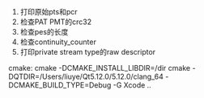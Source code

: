 1. 打印原始pts和pcr
2. 检查PAT PMT的crc32
3. 检查pes的长度
4. 检查continuity_counter
5. 打印private stream type的raw descriptor


cmake:
cmake -DCMAKE_INSTALL_LIBDIR=/dir
cmake -DQTDIR=/Users/liuye/Qt5.12.0/5.12.0/clang_64 -DCMAKE_BUILD_TYPE=Debug  -G Xcode ..
